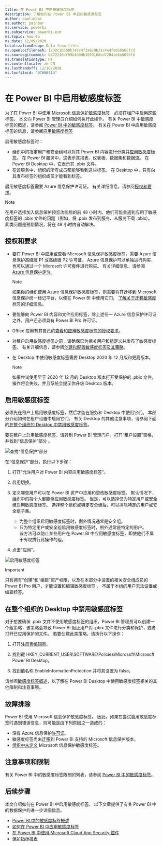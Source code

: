 ```yaml
---
title: 在 Power BI 中启用敏感度标签
description: 了解如何在 Power BI 中启用敏感度标签
author: paulinbar
ms.author: painbar
ms.service: powerbi
ms.subservice: powerbi-eim
ms.topic: how-to
ms.date: 12/09/2020
LocalizationGroup: Data from files
ms.openlocfilehash: 1732c1b6b8b748c4f3a820b31c4e4fe050a66fcd
ms.sourcegitcommit: b472236df99b490db30f0168bd7284ae6e6095fb
ms.translationtype: HT
ms.contentlocale: zh-CN
ms.lasthandoff: 12/16/2020
ms.locfileid: "97600314"
---
```

# <a name="enable-sensitivity-labels-in-power-bi"></a>在 Power BI 中启用敏感度标签

为了在 Power BI 中使用 [Microsoft 信息保护敏感度标签](/microsoft-365/compliance/sensitivity-labels)，必须在租户中启用这些标签。 本文向 Power BI 管理员介绍如何执行此操作。 有关 Power BI 中敏感度标签的概述，请参阅 [Power BI 中的敏感度标签](service-security-sensitivity-label-overview.md)。 有关在 Power BI 中应用敏感度标签的信息，请参阅[应用敏感度标签](./service-security-apply-data-sensitivity-labels.md) 

启用敏感度标签时：

* 组织中的指定用户和安全组可以对其 Power BI 内容进行分类并[应用敏感度标签](./service-security-apply-data-sensitivity-labels.md)。 在 Power BI 服务中，这表示其报表、仪表板、数据集和数据流。 在 Power BI Desktop 中，它表示其 .pbix 文件。
* 在该服务中，组织的所有成员都能够看到这些标签。 在 Desktop 中，只有向其发布标签的组织成员才能看到标签。

启用敏感度标签需要 Azure 信息保护许可证。 有关详细信息，请参阅[授权和要求](#licensing-and-requirements)。

>[!NOTE]
>在用户选择加入信息保护预览功能后的前 48 小时内，他们可能会遇到应用了敏感度标签的 .pbix 文件的问题（例如，将 .pbix 发布到服务、从服务下载 .pbix）。 此类问题是预期情况，将在 48 小时内自动解决。

## <a name="licensing-and-requirements"></a>授权和要求

* 要在 Power BI 中应用或查看 Microsoft 信息保护敏感度标签，需要 Azure 信息保护高级版 P1 或高级版 P2 许可证。 Azure 信息保护可以单独进行购买，也可以通过一个 Microsoft 许可套件进行购买。 有关详细信息，请参阅 [Azure 信息保护定价](https://azure.microsoft.com/pricing/details/information-protection/)。

    >[!NOTE]
    > 如果你的组织使用 Azure 信息保护敏感度标签，则需要将其迁移到 Microsoft 信息保护统一标记平台，以便在 Power BI 中使用它们。 [了解关于迁移敏感度标签的详细信息](/azure/information-protection/configure-policy-migrate-labels)。

* 要能够向 Power BI 内容和文件应用标签，除上述任一 Azure 信息保护许可证之外，用户还必须具有 Power BI Pro 许可证。

* Office 应用有其自己的[查看和应用敏感度标签的授权要求]( https://docs.microsoft.com/microsoft-365/compliance/get-started-with-sensitivity-labels#subscription-and-licensing-requirements-for-sensitivity-labels )。

* 对租户启用敏感度标签之前，请确保已为相关用户和组定义并发布了敏感度标签。 有关详细信息，请参阅[创建和配置敏感度标签及其策略](/microsoft-365/compliance/create-sensitivity-labels)。

* 在 Desktop 中使用敏感度标签需要 Desktop 2020 年 12 月版和更高版本。

    >[!NOTE]
    > 如果尝试使用早于 2020 年 12 月的 Desktop 版本打开受保护的 .pbix 文件，操作将会失败，并且系统会提示你升级 Desktop 版本。

## <a name="enable-sensitivity-labels"></a>启用敏感度标签

必须先在租户上启用敏感度标签，然后才能在服务和 Desktop 中使用它们。 本部分介绍如何在租户设置中启用它们。 有关 Desktop 的其他注意事项，请参阅下面的[在整个组织的 Desktop 中禁用敏感度标签](#disable-sensitivity-labels-in-desktop-across-your-org)。 

要在租户上启用敏感度标签，请转到 Power BI 管理门户，打开“租户设置”窗格，并找到“信息保护”部分  。

![查找“信息保护”部分](media/service-security-enable-data-sensitivity-labels/enable-data-sensitivity-labels-01.png)

在“信息保护”部分，执行以下步骤：
1. 打开“允许用户对 Power BI 内容应用敏感度标签”。
1. 启用切换。
1. 定义哪些用户可以在 Power BI 资产中应用和更改敏感度标签。 默认情况下，组织中的每个人都能够应用敏感度标签。 但是，可以选择仅为特定用户或安全组启用敏感度标签。 选择整个组织或特定安全组后，可以排除特定的用户或安全组子集。
   
   * 为整个组织启用敏感度标签时，例外情况通常是安全组。
   * 只为特定用户或安全组启用敏感度标签时，例外通常是特定的用户。  
    该方法可以防止某些用户在 Power BI 中应用敏感度标签，即使他们不属于有权执行此操作的组。

1. 点击“应用”。

![启用敏感度标签](media/service-security-enable-data-sensitivity-labels/enable-data-sensitivity-labels-02.png)

> [!IMPORTANT]
> 只有拥有“创建”和“编辑”资产权限，以及在本部分中设置的相关安全组成员的 Power BI Pro 用户，才能设置和编辑敏感度标签 。 不属于本组的用户无法设置或编辑标签。  

## <a name="disable-sensitivity-labels-in-desktop-across-your-org"></a>在整个组织的 Desktop 中禁用敏感度标签

对于想要确保 .pbix 文件不使用敏感度标签的组织，Power BI 管理员可以创建一个组策略，该策略会导致 Power BI 阻止用户对 .pbix 文件进行分类和保护，或者打开已应用保护的文件。 若要创建此类策略，请执行以下操作：

1. 打开[注册表编辑器](https://support.microsoft.com/windows/how-to-open-registry-editor-in-windows-10-deab38e6-91d6-e0aa-4b7c-8878d9e07b11)。

1. 找到键 HKEY_CURRENT_USER\SOFTWARE\Policies\Microsoft\Microsoft Power BI Desktop。

1. 找到值名称 EnableInformationProtection 并将其设置为 false。

请参阅[敏感度标签概述](./service-security-sensitivity-label-overview.md#limitations)，以了解在 Power BI Desktop 中使用敏感度标签相关的其他限制和注意事项。

## <a name="troubleshooting"></a>故障排除

Power BI 使用 Microsoft 信息保护敏感度标签。 因此，如果在尝试启用敏感度标签时遇到错误信息，则可能是由下列原因之一造成的：

* 没有 Azure 信息保护[许可证](#licensing-and-requirements)。
* 敏感度标签尚未[迁移](#enable-sensitivity-labels)到 Power BI 支持的 Microsoft 信息保护版本。
* [组织中未定义](#enable-sensitivity-labels) Microsoft 信息保护敏感度标签。

## <a name="considerations-and-limitations"></a>注意事项和限制

有关 Power BI 中的敏感度标签限制的列表，请参阅 [Power BI 中的敏感度标签](service-security-sensitivity-label-overview.md#limitations)。

## <a name="next-steps"></a>后续步骤

本文介绍如何在 Power BI 中启用敏感度标签。 以下文章提供了有关 Power BI 中的数据保护的进一步详细信息。 

* [Power BI 中的敏感度标签概述](service-security-sensitivity-label-overview.md)
* [如何在 Power BI 中应用敏感度标签](./service-security-apply-data-sensitivity-labels.md)
* [在 Power BI 中使用 Microsoft Cloud App Security 控件](service-security-using-microsoft-cloud-app-security-controls.md)
* [保护指标报表](service-security-data-protection-metrics-report.md)